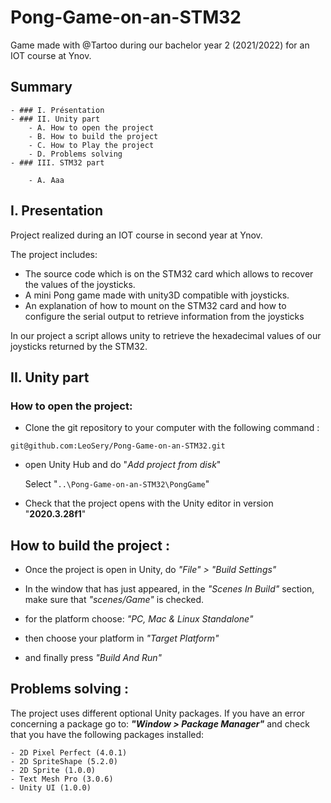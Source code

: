 # Pong-Game-on-an-STM32
Game made with @Tartoo during our bachelor year 2 (2021/2022) for an IOT course at Ynov.

## Summary
```
- ### I. Présentation
- ### II. Unity part 
    - A. How to open the project
    - B. How to build the project 
    - C. How to Play the project
    - D. Problems solving
- ### III. STM32 part 

    - A. Aaa
```
## I. Presentation

Project realized during an IOT course in second year at Ynov.

The project includes:
- The source code which is on the STM32 card which allows to recover the values of the joysticks.
- A mini Pong game made with unity3D compatible with joysticks.
- An explanation of how to mount on the STM32 card and how to configure the serial output to retrieve information from the joysticks


In our project a script allows unity to retrieve the hexadecimal values of our joysticks returned by the STM32.


## II. Unity part
### How to open the project:

- Clone the git repository to your computer with the following command :
```
git@github.com:LeoSery/Pong-Game-on-an-STM32.git
```

- open Unity Hub and do "*Add project from disk*"

    Select "`..\Pong-Game-on-an-STM32\PongGame`"

- Check that the project opens with the Unity editor in version "**2020.3.28f1**"

## How to build the project : 

- Once the project is open in Unity, do *"File" > "Build Settings"*

- In the window that has just appeared, in the *"Scenes In Build"* section, make sure that *"scenes/Game"* is checked.

- for the platform choose: *"PC, Mac & Linux Standalone"*

- then choose your platform in *"Target Platform"*

- and finally press *"Build And Run"*

## Problems solving :

The project uses different optional Unity packages. 
If you have an error concerning a package go to: ***"Window > Package Manager"*** and check that you have the following packages installed: 

```
- 2D Pixel Perfect (4.0.1)
- 2D SpriteShape (5.2.0)
- 2D Sprite (1.0.0)
- Text Mesh Pro (3.0.6)
- Unity UI (1.0.0)
```